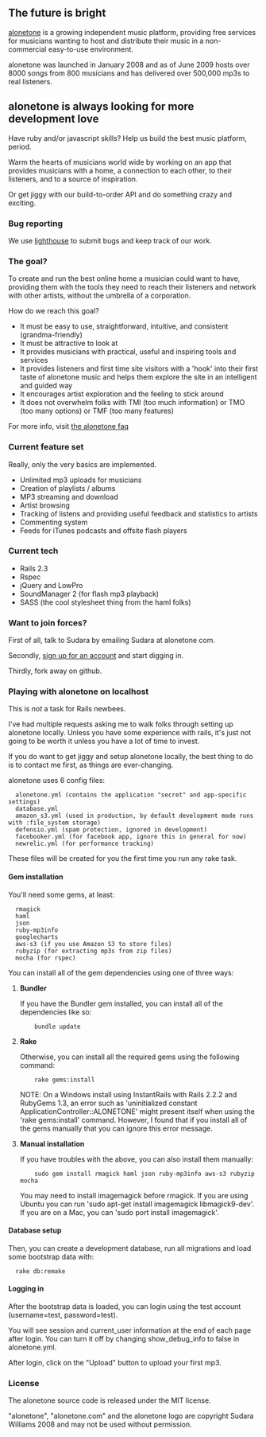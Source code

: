 ## The future is bright

[alonetone](http://alonetone.com) is a growing independent music platform, providing free services for musicians wanting to host and distribute their music in a non-commercial easy-to-use environment.

alonetone was launched in January 2008 and as of June 2009 hosts over 8000 songs from 800 musicians and has delivered over 500,000 mp3s to real listeners.

## alonetone is always looking for more development love

Have ruby and/or javascript skills? Help us build the best music platform, period. 

Warm the hearts of musicians world wide by working on an app that provides musicians with a home, a connection to each other, to their listeners, and to a source of inspiration. 

Or get jiggy with our build-to-order API and do something crazy and exciting.

### Bug reporting 

We use [lighthouse](http://alonetone.lighthouseapp.com) to submit bugs and keep track of our work.

### The goal?

To create and run the best online home a musician could want to have, providing them with the tools they need to reach their listeners and network with other artists, without the umbrella of a corporation.

How do we reach this goal?

* It must be easy to use, straightforward, intuitive, and consistent (grandma-friendly)
* It must be attractive to look at 
* It provides musicians with practical, useful and inspiring tools and services
* It provides listeners and first time site visitors with a 'hook' into their first taste of alonetone music and helps them explore the site in an intelligent and guided way
* It encourages artist exploration and the feeling to stick around
* It does not overwhelm folks with TMI (too much information) or TMO (too many options) or TMF (too many features)

For more info, visit [the alonetone faq](http://alonetone.com/about)

### Current feature set

Really, only the very basics are implemented.

* Unlimited mp3 uploads for musicians
* Creation of playlists / albums
* MP3 streaming and download
* Artist browsing
* Tracking of listens and providing useful feedback and statistics to artists
* Commenting system
* Feeds for iTunes podcasts and offsite flash players

### Current tech

* Rails 2.3
* Rspec
* jQuery and LowPro
* SoundManager 2 (for flash mp3 playback)
* SASS (the cool stylesheet thing from the haml folks)

### Want to join forces?

First of all, talk to Sudara by emailing Sudara at alonetone com.

Secondly, [sign up for an account](http://alonetone.com) and start digging in.

Thirdly, fork away on github.

### Playing with alonetone on localhost

This is *not* a task for Rails newbees. 

I've had multiple requests asking me to walk folks through setting up alonetone locally. Unless you have some experience with rails, it's just not going to be worth it unless you have a lot of time to invest.

If you do want to get jiggy and setup alonetone locally, the best thing to do is to contact me first, as things are ever-changing. 

alonetone uses 6 config files:

      alonetone.yml (contains the application "secret" and app-specific settings)
      database.yml
      amazon_s3.yml (used in production, by default development mode runs with :file_system storage)
      defensio.yml (spam protection, ignored in development)
      facebooker.yml (for facebook app, ignore this in general for now)
      newrelic.yml (for performance tracking)

These files will be created for you the first time you run any rake task. 

#### Gem installation

You'll need some gems, at least:

      rmagick
      haml
      json
      ruby-mp3info
      googlecharts
      aws-s3 (if you use Amazon S3 to store files)
      rubyzip (for extracting mp3s from zip files)
      mocha (for rspec)

You can install all of the gem dependencies using one of three ways:

1. **Bundler**

   If you have the Bundler gem installed, you can install all of the dependencies like so:

   `    bundle update`

2. **Rake**
      
   Otherwise, you can install all the required gems using the following command:

   `    rake gems:install`

   NOTE: On a Windows install using InstantRails with Rails 2.2.2 and RubyGems 1.3, an error such as 'uninitialized constant ApplicationController::ALONETONE' might present itself when using the 'rake gems:install' command. However, I found that if you install all of the gems manually that you can ignore this error message.

3. **Manual installation**

   If you have troubles with the above, you can also install them manually:

   `    sudo gem install rmagick haml json ruby-mp3info aws-s3 rubyzip mocha`

   You may need to install imagemagick before rmagick. If you are using Ubuntu you can run 'sudo apt-get install imagemagick libmagick9-dev'. If you are on a Mac, you can 'sudo port install imagemagick'.

#### Database setup

Then, you can create a development database, run all migrations and load some bootstrap data with:

      rake db:remake

#### Logging in

After the bootstrap data is loaded, you can login using the test account (username=test, password=test).

You will see session and current\_user information at the end of each page after login. You can turn it off by changing show\_debug_info to false in alonetone.yml.

After login, click on the "Upload" button to upload your first mp3.

### License 

The alonetone source code is released under the MIT license. 

"alonetone", "alonetone.com" and the alonetone logo are copyright Sudara Williams 2008 and may not be used without permission.
